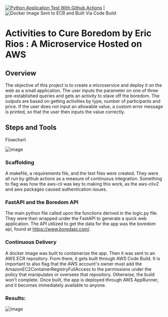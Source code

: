 [![Python Application Test With Github Actions](https://github.com/nogibjj/Project4-Microservice-Eric-Rios/actions/workflows/main.yml/badge.svg)](https://github.com/nogibjj/Project4-Microservice-Eric-Rios/actions/workflows/main.yml) [![Docker Image Sent to ECR and Built Via Code Build](https://codebuild.us-east-1.amazonaws.com/badges?uuid=eyJlbmNyeXB0ZWREYXRhIjoiR1FsL1ZaVForTmtMY3BiR2txZUtDNDh0UGFNVDkzcXM2alp4c0ZEc1Q0MGkzRU0wdFh3TFRnUTdCN3VRaG1icjBpTlVxeTlRME5UYjRJL0d6RGZtaW5NPSIsIml2UGFyYW1ldGVyU3BlYyI6IkR6amZIT1lTeTFpY2R3cysiLCJtYXRlcmlhbFNldFNlcmlhbCI6MX0%3D&branch=main)

# Activities to Cure Boredom by Eric Rios : A Microservice Hosted on AWS

## Overview

The objective of this project is to create a microservice and deploy it on the web as a small application. The user inputs the parameter on one of three pre-established queries and gets an activity to stave off the boredom. The outputs are based on getting activities by type, number of participants and price. If the user does not input an allowable value, a custom error message is printed, so that the user then inputs the value correctly.

## Steps and Tools

Flowchart

![image](https://user-images.githubusercontent.com/70504872/205868084-1c861f63-0d04-44e2-83ac-de4447802d4a.png)

### Scaffolding

A makefile, a requirements file, and the test files were created. They were all run by github actions as a measure of continuous integration. Something to flag was how the aws-cli was key to making this work, as the aws-cliv2 and aws packages caused authentication issues. 

### FastAPI and the Boredom API

The main python file called upon the functions derived in the logic.py file. They were then wrapped under the FastAPI to generate a quick web application. The API utilized to get the data for the app was the boredom api, found at https://www.boredapi.com/.

### Continuous Delivery

A docker image was built to containerize the app. Then it was sent to an AWS ECR repository. From there, it gets built through AWS Code Build. It is important to also flag that the AWS account's owner must add the AmazonEC2ContainerRegistryFullAccess to the permissions under the policy that manipulates or oversees that repository. Otherwise, the build won't complete. Once built, the app is deployed through AWS AppRunner, and it becomes immediately available to anyone. 

### Results:

![image](https://user-images.githubusercontent.com/70504872/205870064-13e32c0e-fd51-443b-9adc-e080edbb2f56.png)


